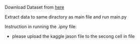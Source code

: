 Download Dataset from [here](https://www.kaggle.com/datasets/soumikrakshit/anime-faces)

Extract data to same diractory as main file and run main.py

Instruction in running the .ipny file:
- please upload the kaggle jason file to the secong cell in file

